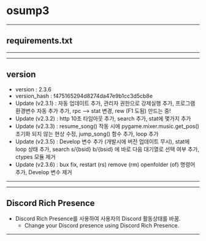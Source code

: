 # osump3
---
## requirements.txt
---
---
## version
- version : 2.3.6
- version_hash : f475165294d8274da47e9b1cc3d5cb8e
- Update (v2.3.1) : 자동 업데이트 추가, 관리자 권한으로 강제실행 추가, 프로그램 환경변수 자동 추가 추가, rpc --> stat 변경, rew (F1 도됨) 만드는 중!
- Update (v2.3.2) : http 10초 타임아웃 추가, search 추가, stat에 몇가지 추가
- Update (v2.3.3) : resume_song() 작동 시에 pygame.mixer.music.get_pos() 초기화 되지 않는 현상 수정, jump_song() 함수 추가, loop 추가
- Update (v2.3.5) : Develop 변수 추가 (개발시에 버전 업데이트 무시), stat에 loop 상태 추가, search s/{bsid} b/{bsid} 에 바로 다음 대기열로 선택 여부 추가, ctypes 모듈 제거
- Update (v2.3.6) : bux fix, restart (rs) remove (rm) openfolder (of) 명령어 추가, Develop 변수 제거
---
---
## Discord Rich Presence

- Discord Rich Presence를 사용하여 사용자의 Discord 활동상태를 바꿈.
    - Change your Discord presence using Discord Rich Presence.
---